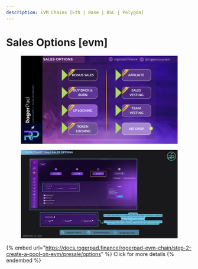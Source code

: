 ```yaml
---
description: EVM Chains [Eth | Base | BSC | Polygon]
---
```


# Sales Options \[evm]



<figure><img src="../../.gitbook/assets/5.png" alt=""><figcaption></figcaption></figure>

<figure><img src="../../.gitbook/assets/Step 3 - Sales Options.png" alt=""><figcaption></figcaption></figure>



{% embed url="https://docs.rogerpad.finance/rogerpad-evm-chain/step-2-create-a-pool-on-evm/presale/options" %}
Click for more details
{% endembed %}

